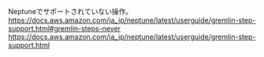 Neptuneでサポートされていない操作。
https://docs.aws.amazon.com/ja_jp/neptune/latest/userguide/gremlin-step-support.html#gremlin-steps-never
https://docs.aws.amazon.com/ja_jp/neptune/latest/userguide/gremlin-step-support.html
